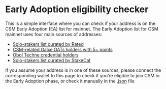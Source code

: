 # Early Adoption eligibility checker

This is a simple interface where you can check if your address is on the CSM Early Adoption (EA) list for mainnet. The Early Adoption list for CSM mainnet uses four main sources of addresses:

- [Solo-stakers list curated by Rated](https://github.com/rated-network/solo-stakers)
- [CSM-related Galxe OATs holders with 5+ points](https://app.galxe.com/quest/lido/GCPoDUBedQ)
- [Obol Techne credential holders](https://research.lido.fi/t/community-staking-module/5917/46)
- [Solo-stakers list curated by StakeCat](https://github.com/Stake-Cat/Solo-Stakers)

If you assume your address is in one of these sources, please connect the corresponding wallet to this page to check if you’re eligible to join CSM in the Early Adoption phase, or check it manually in the [.json](https://github.com/lidofinance/community-staking-module/blob/main/artifacts/mainnet/early-adoption/addresses.json) file
